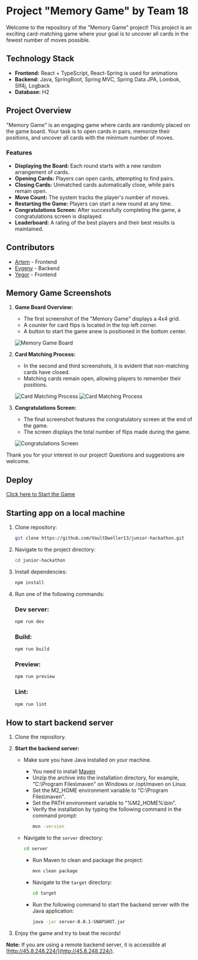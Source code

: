 # Project "Memory Game" by Team 18

Welcome to the repository of the "Memory Game" project! This project is an exciting card-matching game where your goal
is to uncover all cards in the fewest number of moves possible.

## Technology Stack

- **Frontend:** React + TypeScript, React-Spring is used for animations
- **Backend:** Java, SpringBoot, Spring MVC, Spring Data JPA, Lombok, Slf4j, Logback
- **Database:** H2

## Project Overview

"Memory Game" is an engaging game where cards are randomly placed on the game board. Your task is to open cards in
pairs, memorize their positions, and uncover all cards with the minimum number of moves.

### Features

- **Displaying the Board:** Each round starts with a new random arrangement of cards.
- **Opening Cards:** Players can open cards, attempting to find pairs.
- **Closing Cards:** Unmatched cards automatically close, while pairs remain open.
- **Move Count:** The system tracks the player's number of moves.
- **Restarting the Game:** Players can start a new round at any time.
- **Congratulations Screen:** After successfully completing the game, a congratulations screen is displayed.
- **Leaderboard:** A rating of the best players and their best results is maintained.

## Contributors

- [Artem](https://t.me/Vault_dweller13) - Frontend
- [Evgeny](https://t.me/pelipets) - Backend
- [Yegor](https://t.me/chewho) - Frontend

## Memory Game Screenshots

1. **Game Board Overview:**

   - The first screenshot of the "Memory Game" displays a 4x4 grid.
   - A counter for card flips is located in the top left corner.
   - A button to start the game anew is positioned in the bottom center.

   ![Memory Game Board](./images/001.png)

2. **Card Matching Process:**

   - In the second and third screenshots, it is evident that non-matching cards have closed.
   - Matching cards remain open, allowing players to remember their positions.

   ![Card Matching Process](./images/002.png)
   ![Card Matching Process](./images/003.png)

3. **Congratulations Screen:**

   - The final screenshot features the congratulatory screen at the end of the game.
   - The screen displays the total number of flips made during the game.

   ![Congratulations Screen](./images/004.png)

Thank you for your interest in our project! Questions and suggestions are welcome.

## Deploy

[Click here to Start the Game](https://junior-hackathon-team-18.netlify.app)

## Starting app on a local machine

1. Clone repository:
   ```bash
   git clone https://github.com/VaultDweller13/junior-hackathon.git
   ```
2. Navigate to the project directory:

   ```bash
   cd junior-hackathon
   ```

3. Install dependencies:

   ```bash
   npm install
   ```

4. Run one of the following commands:

   ### Dev server:

   ```bash
   npm run dev
   ```

   ### Build:

   ```bash
   npm run build
   ```

   ### Preview:

   ```bash
   npm run preview
   ```

   ### Lint:

   ```bash
   npm run lint
   ```

## How to start backend server

1. Clone the repository.
2. **Start the backend server:**

   - Make sure you have Java installed on your machine.

     - You need to install [Maven](https://maven.apache.org/download.cgi)
     - Unzip the archive into the installation directory, for example, "C:\Program Files\maven" on Windows or /opt/maven on Linux.
     - Set the M2_HOME environment variable to "C:\Program Files\maven".
     - Set the PATH environment variable to "%M2_HOME%\bin".
     - Verify the installation by typing the following command in the command prompt:
       ```bash
       mvn -version
       ```

   - Navigate to the `server` directory:

     ```bash
     cd server
     ```

     - Run Maven to clean and package the project:

       ```bash
       mvn clean package
       ```

     - Navigate to the `target` directory:

       ```bash
       cd target
       ```

     - Run the following command to start the backend server with the Java application:
       ```bash
       java -jar server-0.0.1-SNAPSHOT.jar
       ```

3. Enjoy the game and try to beat the records!

**Note:** If you are using a remote backend server, it is accessible at [http://45.8.248.224/](http://45.8.248.224/).
